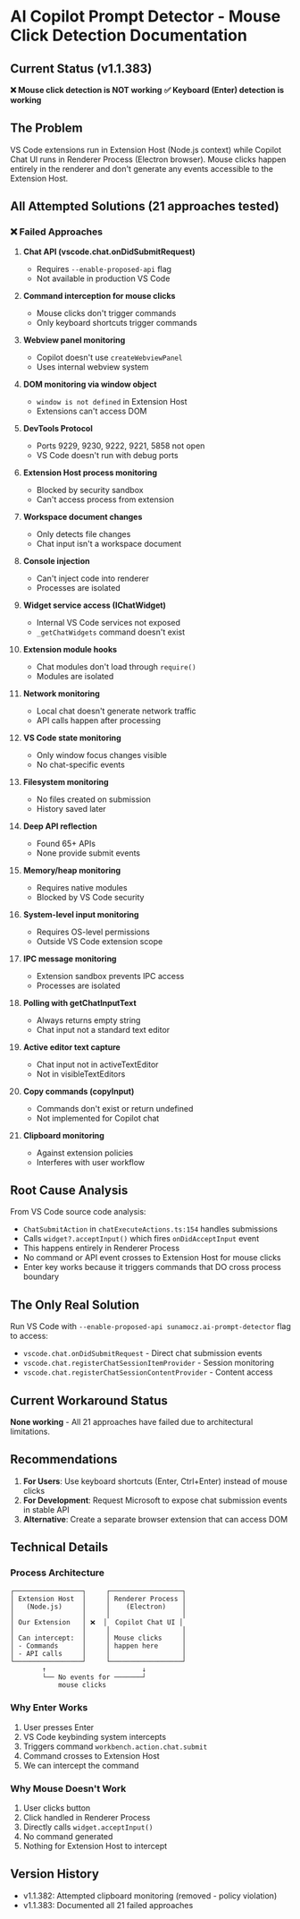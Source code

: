 # AI Copilot Prompt Detector - Mouse Click Detection Documentation

## Current Status (v1.1.383)
**❌ Mouse click detection is NOT working**
**✅ Keyboard (Enter) detection is working**

## The Problem
VS Code extensions run in Extension Host (Node.js context) while Copilot Chat UI runs in Renderer Process (Electron browser). Mouse clicks happen entirely in the renderer and don't generate any events accessible to the Extension Host.

## All Attempted Solutions (21 approaches tested)

### ❌ Failed Approaches

1. **Chat API (vscode.chat.onDidSubmitRequest)**
   - Requires `--enable-proposed-api` flag
   - Not available in production VS Code

2. **Command interception for mouse clicks**
   - Mouse clicks don't trigger commands
   - Only keyboard shortcuts trigger commands

3. **Webview panel monitoring**
   - Copilot doesn't use `createWebviewPanel`
   - Uses internal webview system

4. **DOM monitoring via window object**
   - `window is not defined` in Extension Host
   - Extensions can't access DOM

5. **DevTools Protocol**
   - Ports 9229, 9230, 9222, 9221, 5858 not open
   - VS Code doesn't run with debug ports

6. **Extension Host process monitoring**
   - Blocked by security sandbox
   - Can't access process from extension

7. **Workspace document changes**
   - Only detects file changes
   - Chat input isn't a workspace document

8. **Console injection**
   - Can't inject code into renderer
   - Processes are isolated

9. **Widget service access (IChatWidget)**
   - Internal VS Code services not exposed
   - `_getChatWidgets` command doesn't exist

10. **Extension module hooks**
    - Chat modules don't load through `require()`
    - Modules are isolated

11. **Network monitoring**
    - Local chat doesn't generate network traffic
    - API calls happen after processing

12. **VS Code state monitoring**
    - Only window focus changes visible
    - No chat-specific events

13. **Filesystem monitoring**
    - No files created on submission
    - History saved later

14. **Deep API reflection**
    - Found 65+ APIs
    - None provide submit events

15. **Memory/heap monitoring**
    - Requires native modules
    - Blocked by VS Code security

16. **System-level input monitoring**
    - Requires OS-level permissions
    - Outside VS Code extension scope

17. **IPC message monitoring**
    - Extension sandbox prevents IPC access
    - Processes are isolated

18. **Polling with getChatInputText**
    - Always returns empty string
    - Chat input not a standard text editor

19. **Active editor text capture**
    - Chat input not in activeTextEditor
    - Not in visibleTextEditors

20. **Copy commands (copyInput)**
    - Commands don't exist or return undefined
    - Not implemented for Copilot chat

21. **Clipboard monitoring**
    - Against extension policies
    - Interferes with user workflow

## Root Cause Analysis

From VS Code source code analysis:
- `ChatSubmitAction` in `chatExecuteActions.ts:154` handles submissions
- Calls `widget?.acceptInput()` which fires `onDidAcceptInput` event
- This happens entirely in Renderer Process
- No command or API event crosses to Extension Host for mouse clicks
- Enter key works because it triggers commands that DO cross process boundary

## The Only Real Solution

Run VS Code with `--enable-proposed-api sunamocz.ai-prompt-detector` flag to access:
- `vscode.chat.onDidSubmitRequest` - Direct chat submission events
- `vscode.chat.registerChatSessionItemProvider` - Session monitoring
- `vscode.chat.registerChatSessionContentProvider` - Content access

## Current Workaround Status

**None working** - All 21 approaches have failed due to architectural limitations.

## Recommendations

1. **For Users**: Use keyboard shortcuts (Enter, Ctrl+Enter) instead of mouse clicks
2. **For Development**: Request Microsoft to expose chat submission events in stable API
3. **Alternative**: Create a separate browser extension that can access DOM

## Technical Details

### Process Architecture
```
┌─────────────────┐     ┌──────────────────┐
│ Extension Host  │     │ Renderer Process │
│   (Node.js)     │     │    (Electron)    │
│                 │     │                  │
│ Our Extension   │ ❌  │  Copilot Chat UI │
│                 │     │                  │
│ Can intercept:  │     │ Mouse clicks     │
│ - Commands      │     │ happen here      │
│ - API calls     │     │                  │
└─────────────────┘     └──────────────────┘
        ↑                        ↓
        └── No events for ───────┘
            mouse clicks
```

### Why Enter Works
1. User presses Enter
2. VS Code keybinding system intercepts
3. Triggers command `workbench.action.chat.submit`
4. Command crosses to Extension Host
5. We can intercept the command

### Why Mouse Doesn't Work
1. User clicks button
2. Click handled in Renderer Process
3. Directly calls `widget.acceptInput()`
4. No command generated
5. Nothing for Extension Host to intercept

## Version History
- v1.1.382: Attempted clipboard monitoring (removed - policy violation)
- v1.1.383: Documented all 21 failed approaches